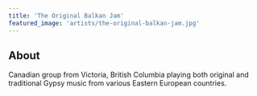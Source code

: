 ```yaml
---
title: 'The Original Balkan Jam'
featured_image: 'artists/the-original-balkan-jam.jpg'
---
```


## About

Canadian group from Victoria, British Columbia playing both original and traditional Gypsy music from various Eastern European countries.
